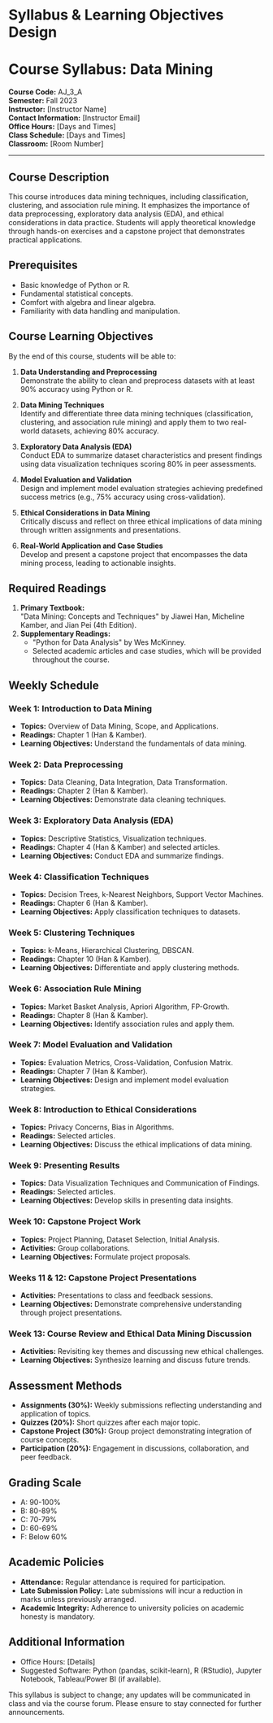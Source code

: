 Syllabus & Learning Objectives Design
=====================================

# Course Syllabus: Data Mining  
**Course Code:** AJ_3_A  
**Semester:** Fall 2023   
**Instructor:** [Instructor Name]  
**Contact Information:** [Instructor Email]  
**Office Hours:** [Days and Times]  
**Class Schedule:** [Days and Times]  
**Classroom:** [Room Number]  

---

## Course Description
This course introduces data mining techniques, including classification, clustering, and association rule mining. It emphasizes the importance of data preprocessing, exploratory data analysis (EDA), and ethical considerations in data practice. Students will apply theoretical knowledge through hands-on exercises and a capstone project that demonstrates practical applications.

## Prerequisites
- Basic knowledge of Python or R.
- Fundamental statistical concepts.
- Comfort with algebra and linear algebra.
- Familiarity with data handling and manipulation.

## Course Learning Objectives
By the end of this course, students will be able to:
1. **Data Understanding and Preprocessing**  
   Demonstrate the ability to clean and preprocess datasets with at least 90% accuracy using Python or R.

2. **Data Mining Techniques**  
   Identify and differentiate three data mining techniques (classification, clustering, and association rule mining) and apply them to two real-world datasets, achieving 80% accuracy.

3. **Exploratory Data Analysis (EDA)**  
   Conduct EDA to summarize dataset characteristics and present findings using data visualization techniques scoring 80% in peer assessments.

4. **Model Evaluation and Validation**  
   Design and implement model evaluation strategies achieving predefined success metrics (e.g., 75% accuracy using cross-validation).

5. **Ethical Considerations in Data Mining**  
   Critically discuss and reflect on three ethical implications of data mining through written assignments and presentations.

6. **Real-World Application and Case Studies**  
   Develop and present a capstone project that encompasses the data mining process, leading to actionable insights.

## Required Readings
1. **Primary Textbook:**  
   "Data Mining: Concepts and Techniques" by Jiawei Han, Micheline Kamber, and Jian Pei (4th Edition).
2. **Supplementary Readings:**  
   - "Python for Data Analysis" by Wes McKinney.
   - Selected academic articles and case studies, which will be provided throughout the course.

## Weekly Schedule

### Week 1: Introduction to Data Mining
- **Topics:** Overview of Data Mining, Scope, and Applications.
- **Readings:** Chapter 1 (Han & Kamber).
- **Learning Objectives:** Understand the fundamentals of data mining.

### Week 2: Data Preprocessing
- **Topics:** Data Cleaning, Data Integration, Data Transformation.
- **Readings:** Chapter 2 (Han & Kamber).
- **Learning Objectives:** Demonstrate data cleaning techniques.

### Week 3: Exploratory Data Analysis (EDA)
- **Topics:** Descriptive Statistics, Visualization techniques.
- **Readings:** Chapter 4 (Han & Kamber) and selected articles.
- **Learning Objectives:** Conduct EDA and summarize findings.

### Week 4: Classification Techniques
- **Topics:** Decision Trees, k-Nearest Neighbors, Support Vector Machines.
- **Readings:** Chapter 6 (Han & Kamber).
- **Learning Objectives:** Apply classification techniques to datasets.

### Week 5: Clustering Techniques
- **Topics:** k-Means, Hierarchical Clustering, DBSCAN.
- **Readings:** Chapter 10 (Han & Kamber).
- **Learning Objectives:** Differentiate and apply clustering methods.

### Week 6: Association Rule Mining
- **Topics:** Market Basket Analysis, Apriori Algorithm, FP-Growth.
- **Readings:** Chapter 8 (Han & Kamber).
- **Learning Objectives:** Identify association rules and apply them.

### Week 7: Model Evaluation and Validation
- **Topics:** Evaluation Metrics, Cross-Validation, Confusion Matrix.
- **Readings:** Chapter 7 (Han & Kamber).
- **Learning Objectives:** Design and implement model evaluation strategies.

### Week 8: Introduction to Ethical Considerations
- **Topics:** Privacy Concerns, Bias in Algorithms.
- **Readings:** Selected articles.
- **Learning Objectives:** Discuss the ethical implications of data mining.

### Week 9: Presenting Results
- **Topics:** Data Visualization Techniques and Communication of Findings.
- **Readings:** Selected articles.
- **Learning Objectives:** Develop skills in presenting data insights.

### Week 10: Capstone Project Work
- **Topics:** Project Planning, Dataset Selection, Initial Analysis.
- **Activities:** Group collaborations.
- **Learning Objectives:** Formulate project proposals.

### Weeks 11 & 12: Capstone Project Presentations
- **Activities:** Presentations to class and feedback sessions.
- **Learning Objectives:** Demonstrate comprehensive understanding through project presentations.

### Week 13: Course Review and Ethical Data Mining Discussion
- **Activities:** Revisiting key themes and discussing new ethical challenges.
- **Learning Objectives:** Synthesize learning and discuss future trends.

## Assessment Methods
- **Assignments (30%):** Weekly submissions reflecting understanding and application of topics.
- **Quizzes (20%):** Short quizzes after each major topic.
- **Capstone Project (30%):** Group project demonstrating integration of course concepts.
- **Participation (20%):** Engagement in discussions, collaboration, and peer feedback.

## Grading Scale
- A: 90-100%
- B: 80-89%
- C: 70-79%
- D: 60-69%
- F: Below 60%

## Academic Policies
- **Attendance:** Regular attendance is required for participation.
- **Late Submission Policy:** Late submissions will incur a reduction in marks unless previously arranged.
- **Academic Integrity:** Adherence to university policies on academic honesty is mandatory.

## Additional Information
- Office Hours: [Details]
- Suggested Software: Python (pandas, scikit-learn), R (RStudio), Jupyter Notebook, Tableau/Power BI (if available).

This syllabus is subject to change; any updates will be communicated in class and via the course forum. Please ensure to stay connected for further announcements.